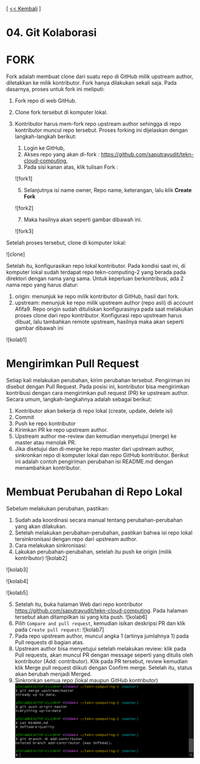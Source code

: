 [ [<< Kembali](README.md) ]
# 04. Git Kolaborasi
# FORK
  Fork adalah membuat clone dari suatu repo di GitHub milik upstream author, diletakkan ke milik kontributor. Fork hanya dilakukan sekali saja. Pada dasarnya, proses untuk fork ini meliputi:
1. Fork repo di web GitHub.
2. Clone fork tersebut di komputer lokal.
3. Kontributor harus mem-fork repo upstream author sehingga di repo kontributor muncul repo tersebut. Proses forking ini dijelaskan dengan langkah-langkah berikut:
    1. Login ke GitHub, 
    2. Akses repo yang akan di-fork : https://github.com/saputrayudit/tekn-cloud-computing,
    3. Pada sisi kanan atas, klik tulisan Fork :
    
    ![fork1]
    
    5. Selanjutnya isi name owner, Repo name, keterangan, lalu klik **Create Fork**
    
    ![fork2]
    
    7. Maka hasilnya akan seperti gambar dibawah ini.
    
    ![fork3]

Setelah proses tersebut, clone di komputer lokal:

![clone]

Setelah itu, konfigurasikan repo lokal kontributor. Pada kondisi saat ini, di komputer lokal sudah terdapat repo tekn-computing-2 yang berada pada direktori dengan nama yang sama. Untuk keperluan berkontribusi, ada 2 nama repo yang harus diatur:
   1. origin: menunjuk ke repo milik kontributor di GitHub, hasil dari fork.
   2. upstream: menunjuk ke repo milik upstream author (repo asli) di account Afifa9.
Repo origin sudah dituliskan konfigurasinya pada saat melakukan proses clone dari repo kontributor. Konfigurasi repo upstream harus dibuat, lalu tambahkan remote upstream, hasilnya maka akan seperti gambar dibawah ini

![kolab1]

# Mengirimkan Pull Request
Setiap kali melakukan perubahan, kirim perubahan tersebut. Pengiriman ini disebut dengan Pull Request. Pada posisi ini, kontributor bisa mengirimkan kontribusi dengan cara mengirimkan pull request (PR) ke upstream author. Secara umum, langkah-langkahnya adalah sebagai berikut:
  1. Kontributor akan bekerja di repo lokal (create, update, delete isi)
  2. Commit
  3. Push ke repo kontributor
  4. Kirimkan PR ke repo upstream author.
  5. Upstream author me-review dan kemudian menyetujui (merge) ke master atau menolak PR.
  6. Jika disetujui dan di-merge ke repo master dari upstream author, sinkronkan repo di komputer lokal dan repo GitHub kontributor.
Berikut ini adalah contoh pengiriman perubahan isi README.md dengan menambahkan kontributor.
# Membuat Perubahan di Repo Lokal
Sebelum melakukan perubahan, pastikan:
  1. Sudah ada koordinasi secara manual tentang perubahan-perubahan yang akan dilakukan.
  2. Setelah melakukan perubahan-perubahan, pastikan bahwa isi repo lokal tersinkronisasi dengan repo dari upstream author.
  3. Cara melakukan sinkronisasi:
  4. Lakukan perubahan-perubahan, setelah itu push ke origin (milik kontributor)
  ![kolab2]
  
  ![kolab3]
  
  ![kolab4]
  
  ![kolab5]
  
  5. Setelah itu, buka halaman Web dari repo kontributor https://github.com/saputrayudit/tekn-cloud-computing. Pada halaman tersebut akan ditampilkan isi yang kita push.
  ![kolab6]
  6. Pilih ```Compare and pull request```, kemudian isikan deskripsi PR dan klik pada ```Create pull request```:
  ![kolab7]
  7. Pada repo upstream author, muncul angka 1 (artinya jumlahnya 1) pada Pull requests di bagian atas.
  8. Upstream author bisa menyetujui setelah melakukan review: klik pada Pull requests, akan muncul PR dengan message seperti yang ditulis oleh kontributor (Add: contributor). Klik pada PR tersebut, review kemudian klik Merge pull request diikuti dengan Confirm merge. Setelah itu, status akan berubah menjadi Merged.
  9. Sinkronkan semua repo (lokal maupun GitHub kontributor)
  ![kolab8](https://github.com/AnggitaAlbiantara/tekn-cloud-computing/blob/aea1c56a17333ec10cba81f9275e5910266ed30b/minggu-01/kolab8.PNG)
